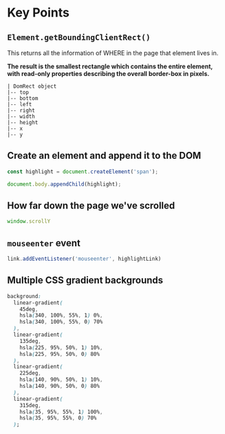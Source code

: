# Key Points

## `Element.getBoundingClientRect()`

This returns all the information of WHERE in the page that element lives in.

**The result is the smallest rectangle which contains the entire element, with read-only properties describing the overall border-box in pixels.**

```
| DomRect object
|-- top
|-- bottom
|-- left
|-- right
|-- width
|-- height
|-- x
|-- y
```

## Create an element and append it to the DOM

```js
const highlight = document.createElement('span');

document.body.appendChild(highlight);
```

## How far down the page we've scrolled

```js
window.scrollY
```

## `mouseenter` event

```js
link.addEventListener('mouseenter', highlightLink)
```

## Multiple CSS gradient backgrounds

```css
background:
  linear-gradient(
    45deg,
    hsla(340, 100%, 55%, 1) 0%,
    hsla(340, 100%, 55%, 0) 70%
  ),
  linear-gradient(
    135deg,
    hsla(225, 95%, 50%, 1) 10%,
    hsla(225, 95%, 50%, 0) 80%
  ),
  linear-gradient(
    225deg,
    hsla(140, 90%, 50%, 1) 10%,
    hsla(140, 90%, 50%, 0) 80%
  ),
  linear-gradient(
    315deg,
    hsla(35, 95%, 55%, 1) 100%,
    hsla(35, 95%, 55%, 0) 70%
  );
```
